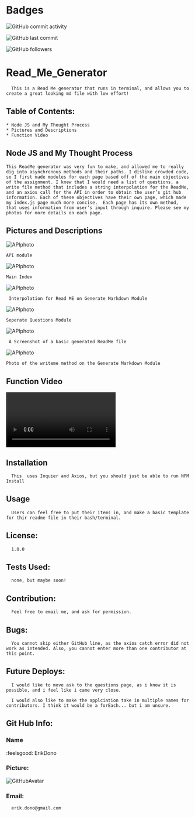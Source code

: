 
# Badges
![GitHub commit activity](https://img.shields.io/github/commit-activity/m/ErikDono/Read_Me_Generator)

![GitHub last commit](https://img.shields.io/github/last-commit/ErikDono/Read_Me_Generator)

![GitHub followers](https://img.shields.io/github/followers/ErikDono?style=social)


# Read_Me_Generator 

      This is a Read Me generator that runs in terminal, and allows you to create a great looking md file with low effort! 

## Table of Contents:
    * Node JS and My Thought Process 
    * Pictures and Descriptions
    * Function Video 



## Node JS and My Thought Process 

    This ReadMe generator was very fun to make, and allowed me to really dig into asynchronous methods and their paths. I dislike crowded code, so I first made modules for each page based off of the main objectives of the assignment. I knew that I would need a list of questions, a write file method that includes a string interpolation for the ReadMe, and an axios call for the API in order to obtain the user’s git hub information. Each of these objectives have their own page, which made my index.js page much more concise.  Each page has its own method, that uses information from user’s input through inquire. Please see my photos for more details on each page. 

## Pictures and Descriptions 

![APIphoto]("./assets/api.png)

``` API module ```

![APIphoto]("./assets/index.png)

``` Main Index ```

![APIphoto]("./assets/interpolation.png)

``` Interpolation for Read ME on Generate Markdown Module```

![APIphoto]("./assets/questions.png)

``` Seperate Questions Module ```

![APIphoto]("./assets/readmescreen.png)

``` A Screenshot of a basic generated ReadMe file``` 

![APIphoto]("./assets/writeme.png)

``` Photo of the writeme method on the Generate Markdown Module ```


## Function Video 

![FunctionVideo]("./assets/function.mov)

## Installation
      This  uses Inquier and Axios, but you should just be able to run NPM Install 

## Usage
      Users can feel free to put their items in, and make a basic template for thir readme file in their bash/terminal.  

## License:
      1.0.0 

## Tests Used:
      none, but maybe soon! 

## Contribution:
      Feel free to email me, and ask for permission. 

## Bugs:
      You cannot skip either GitHub line, as the axios catch error did not work as intended. Also, you cannot enter more than one contributor at this point.

## Future Deploys:
      I would like to move ask to the questions page, as i know it is possible, and i feel like i came very close. 

      I would also like to make the applciation take in multiple names for contributors. I think it would be a forEach... but i am unsure. 


## Git Hub Info:
### Name
  :feelsgood:  ErikDono
### Picture:
![GitHubAvatar](https://avatars2.githubusercontent.com/u/61159557?v=4) 

### Email:
      erik.dono@gmail.com 

        